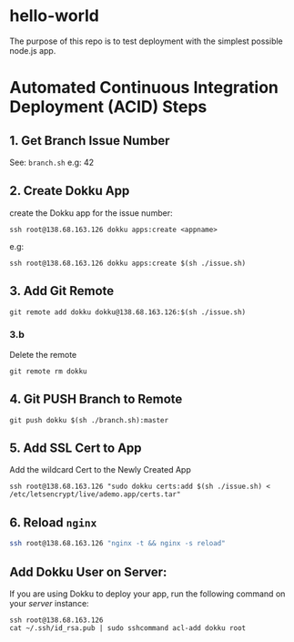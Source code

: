 # hello-world

The purpose of this repo is to test deployment with the simplest possible node.js app.



# Automated Continuous Integration Deployment (ACID) Steps

## 1. Get Branch Issue Number

See: `branch.sh`
e.g: 42 

## 2. Create Dokku App

create the Dokku app for the issue number:
```
ssh root@138.68.163.126 dokku apps:create <appname>
```
e.g:
```
ssh root@138.68.163.126 dokku apps:create $(sh ./issue.sh)
```

## 3. Add Git Remote

```
git remote add dokku dokku@138.68.163.126:$(sh ./issue.sh)
```
### 3.b

Delete the remote
```
git remote rm dokku
```

## 4. Git PUSH Branch to Remote

```
git push dokku $(sh ./branch.sh):master
```

## 5. Add SSL Cert to App

Add the wildcard Cert to the Newly Created App

```
ssh root@138.68.163.126 "sudo dokku certs:add $(sh ./issue.sh) < /etc/letsencrypt/live/ademo.app/certs.tar"
```

## 6. Reload `nginx`

```sh
ssh root@138.68.163.126 "nginx -t && nginx -s reload"
```

## Add Dokku User on Server:

If you are using Dokku to deploy your app,
run the following command on your _server_ instance:
```
ssh root@138.68.163.126
cat ~/.ssh/id_rsa.pub | sudo sshcommand acl-add dokku root
```


